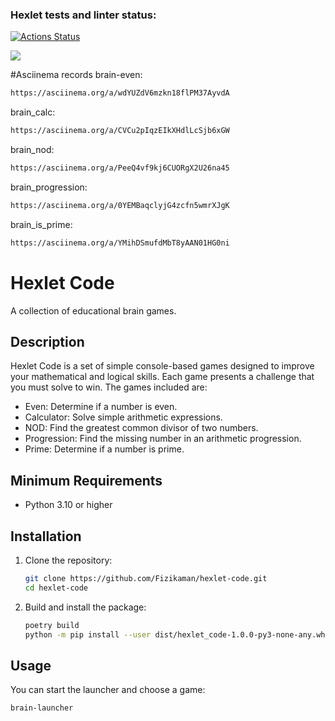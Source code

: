 ### Hexlet tests and linter status:
[![Actions Status](https://github.com/Fizikaman/python-project-49/actions/workflows/hexlet-check.yml/badge.svg)](https://github.com/Fizikaman/python-project-49/actions)

<a href="https://codeclimate.com/github/Fizikaman/python-project-49/maintainability"><img src="https://api.codeclimate.com/v1/badges/9589154bbd720aab7486/maintainability" /></a>

#Asciinema records
brain-even:
```bash
https://asciinema.org/a/wdYUZdV6mzkn18flPM37AyvdA
```
brain_calc:
```bash
https://asciinema.org/a/CVCu2pIqzEIkXHdlLcSjb6xGW
```
brain_nod:
```bash
https://asciinema.org/a/PeeQ4vf9kj6CUORgX2U26na45
```
brain_progression:
```bash
https://asciinema.org/a/0YEMBaqclyjG4zcfn5wmrXJgK
```
brain_is_prime:
```bash
https://asciinema.org/a/YMihDSmufdMbT8yAAN01HG0ni
```


# Hexlet Code

A collection of educational brain games.

## Description

Hexlet Code is a set of simple console-based games designed to improve your mathematical and logical skills. Each game presents a challenge that you must solve to win. The games included are:

- Even: Determine if a number is even.
- Calculator: Solve simple arithmetic expressions.
- NOD: Find the greatest common divisor of two numbers.
- Progression: Find the missing number in an arithmetic progression.
- Prime: Determine if a number is prime.

## Minimum Requirements

- Python 3.10 or higher

## Installation

1. Clone the repository:

    ```bash
    git clone https://github.com/Fizikaman/hexlet-code.git
    cd hexlet-code
    ```

2. Build and install the package:

    ```bash
    poetry build
    python -m pip install --user dist/hexlet_code-1.0.0-py3-none-any.whl
    ```

## Usage

You can start the launcher and choose a game:

```bash
brain-launcher
